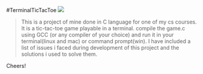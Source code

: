 #TerminalTicTacToe
<img height=auto width250px src ="https://upload.wikimedia.org/wikipedia/commons/thumb/8/89/Jogo_da_velha_-_tic_tac_toe.png/1064px-Jogo_da_velha_-_tic_tac_toe.png?20060420194152"/>
> This is a project of mine done in C language for one of my cs courses.
> It is a tic-tac-toe game playable in a terminal.
> compile the game.c using GCC (or any compiler of your choice) and run it in your terminal(linux and mac) or command prompt(win).
> I have included a list of issues i faced during development of this project and the solutions i used to solve them.

Cheers!

